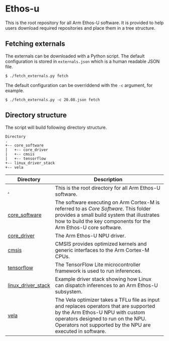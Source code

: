 # Ethos-u

This is the root repository for all Arm Ethos-U software. It is provided to help
users download required repositories and place them in a tree structure.

## Fetching externals

The externals can be downloaded with a Python script. The default configuration
is stored in `externals.json` which is a human readable JSON file.

```
$ ./fetch_externals.py fetch
```

The default configuration can be overriddend with the `-c` argument, for
example.

```
$ ./fetch_externals.py -c 20.08.json fetch
```

## Directory structure

The script will build following directory structure.

```
Directory
.
+-- core_software
|   +-- core_driver
|   +-- cmsis
|   +-- tensorflow
+-- linux_driver_stack
+-- vela
```

| Directory | Description |
--- | ---
| [.](https://review.mlplatform.org/plugins/gitiles/ml/ethos-u/ethos-u) | This is the root directory for all Arm Ethos-U software. |
| [core_software](https://review.mlplatform.org/plugins/gitiles/ml/ethos-u/ethos-u-core-software) | The software executing on Arm Cortex-M is referred to as _Core Software_. This folder provides a small build system that illustrates how to build the key components for the Arm Ethos-U core software. |
| [core_driver](https://review.mlplatform.org/plugins/gitiles/ml/ethos-u/ethos-u-core-driver) | The Arm Ethos-U NPU driver. |
| [cmsis](https://github.com/ARM-software/CMSIS_5) | CMSIS provides optimized kernels and generic interfaces to the Arm Cortex-M CPUs. |
| [tensorflow](https://github.com/tensorflow/tensorflow) | The TensorFlow Lite microcontroller framework is used to run inferences. |
| [linux_driver_stack](https://review.mlplatform.org/plugins/gitiles/ml/ethos-u/ethos-u-linux-driver-stack) | Example driver stack showing how Linux can dispatch inferences to an Arm Ethos-U subsystem. |
| [vela](https://review.mlplatform.org/plugins/gitiles/ml/ethos-u/ethos-u-vela) | The Vela optimizer takes a TFLu file as input and replaces operators that are supported by the Arm Ethos-U NPU with custom operators designed to run on the NPU. Operators not supported by the NPU are executed in software. |
